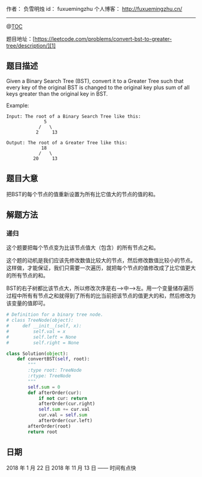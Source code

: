 
作者： 负雪明烛
id：	fuxuemingzhu
个人博客：	http://fuxuemingzhu.cn/

---
@[TOC](目录)

题目地址：[https://leetcode.com/problems/convert-bst-to-greater-tree/description/][1]


## 题目描述

Given a Binary Search Tree (BST), convert it to a Greater Tree such that every key of the original BST is changed to the original key plus sum of all keys greater than the original key in BST.

Example:
    
    Input: The root of a Binary Search Tree like this:
                  5
                /   \
               2     13
    
    Output: The root of a Greater Tree like this:
                 18
                /   \
              20     13

## 题目大意

把BST的每个节点的值重新设置为所有比它值大的节点的值的和。

## 解题方法

### 递归

这个题要把每个节点变为比该节点值大（包含）的所有节点之和。

这个题的动机是我们应该先修改数值比较大的节点，然后修改数值比较小的节点。这样做，才能保证，我们只需要一次遍历，就把每个节点的值修改成了比它值更大的所有节点的和。

BST的右子树都比该节点大，所以修改次序是右-->中-->左。用一个变量储存遍历过程中所有有节点之和就得到了所有的比当前把该节点的值更大的和，然后修改为该变量的值即可。


```python
# Definition for a binary tree node.
# class TreeNode(object):
#     def __init__(self, x):
#         self.val = x
#         self.left = None
#         self.right = None

class Solution(object):
    def convertBST(self, root):
        """
        :type root: TreeNode
        :rtype: TreeNode
        """
        self.sum = 0
        def afterOrder(cur):
            if not cur: return
            afterOrder(cur.right)
            self.sum += cur.val
            cur.val = self.sum
            afterOrder(cur.left)
        afterOrder(root)
        return root
```

## 日期

2018 年 1 月 22 日 
2018 年 11 月 13 日 —— 时间有点快

  [1]: https://leetcode.com/problems/convert-bst-to-greater-tree/description/
